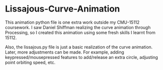 # Lissajous-Curve-Animation
This animation python file is one extra work outside my CMU-15112 coursework.
I saw Daniel Shiffman realizing the curve animation through Processing,
so I created this animation using some fresh skills I learnt from 15112.

Also, the lissajous.py file is just a basic realization of the curve animation.
Later, more adjustments can be made. For example, adding keypressed/mousepressed features to add/release an extra circle, adjusting point orbiting speed, etc.
